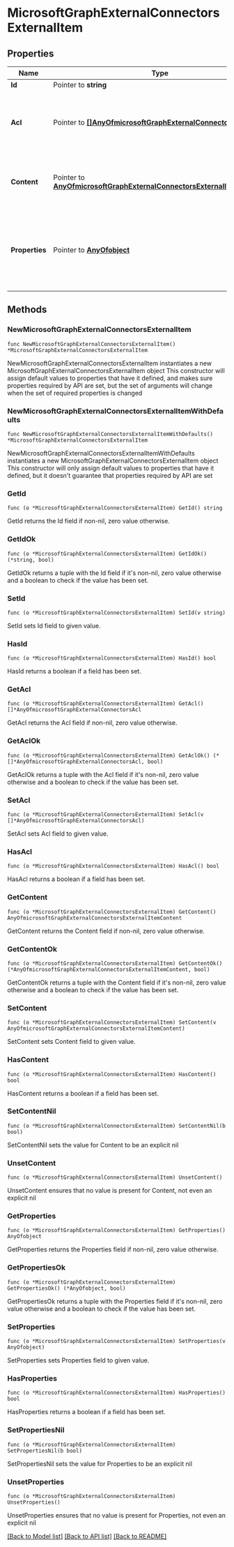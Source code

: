 # MicrosoftGraphExternalConnectorsExternalItem

## Properties

Name | Type | Description | Notes
------------ | ------------- | ------------- | -------------
**Id** | Pointer to **string** | Read-only. | [optional] 
**Acl** | Pointer to [**[]AnyOfmicrosoftGraphExternalConnectorsAcl**](AnyOfmicrosoftGraphExternalConnectorsAcl.md) | An array of access control entries. Each entry specifies the access granted to a user or group. Required. | [optional] 
**Content** | Pointer to [**AnyOfmicrosoftGraphExternalConnectorsExternalItemContent**](anyOf&lt;microsoft.graph.externalConnectors.externalItemContent&gt;.md) | A plain-text  representation of the contents of the item. The text in this property is full-text indexed. Optional. | [optional] 
**Properties** | Pointer to [**AnyOfobject**](anyOf&lt;object&gt;.md) | A property bag with the properties of the item. The properties MUST conform to the schema defined for the externalConnection. Required. | [optional] 

## Methods

### NewMicrosoftGraphExternalConnectorsExternalItem

`func NewMicrosoftGraphExternalConnectorsExternalItem() *MicrosoftGraphExternalConnectorsExternalItem`

NewMicrosoftGraphExternalConnectorsExternalItem instantiates a new MicrosoftGraphExternalConnectorsExternalItem object
This constructor will assign default values to properties that have it defined,
and makes sure properties required by API are set, but the set of arguments
will change when the set of required properties is changed

### NewMicrosoftGraphExternalConnectorsExternalItemWithDefaults

`func NewMicrosoftGraphExternalConnectorsExternalItemWithDefaults() *MicrosoftGraphExternalConnectorsExternalItem`

NewMicrosoftGraphExternalConnectorsExternalItemWithDefaults instantiates a new MicrosoftGraphExternalConnectorsExternalItem object
This constructor will only assign default values to properties that have it defined,
but it doesn't guarantee that properties required by API are set

### GetId

`func (o *MicrosoftGraphExternalConnectorsExternalItem) GetId() string`

GetId returns the Id field if non-nil, zero value otherwise.

### GetIdOk

`func (o *MicrosoftGraphExternalConnectorsExternalItem) GetIdOk() (*string, bool)`

GetIdOk returns a tuple with the Id field if it's non-nil, zero value otherwise
and a boolean to check if the value has been set.

### SetId

`func (o *MicrosoftGraphExternalConnectorsExternalItem) SetId(v string)`

SetId sets Id field to given value.

### HasId

`func (o *MicrosoftGraphExternalConnectorsExternalItem) HasId() bool`

HasId returns a boolean if a field has been set.

### GetAcl

`func (o *MicrosoftGraphExternalConnectorsExternalItem) GetAcl() []*AnyOfmicrosoftGraphExternalConnectorsAcl`

GetAcl returns the Acl field if non-nil, zero value otherwise.

### GetAclOk

`func (o *MicrosoftGraphExternalConnectorsExternalItem) GetAclOk() (*[]*AnyOfmicrosoftGraphExternalConnectorsAcl, bool)`

GetAclOk returns a tuple with the Acl field if it's non-nil, zero value otherwise
and a boolean to check if the value has been set.

### SetAcl

`func (o *MicrosoftGraphExternalConnectorsExternalItem) SetAcl(v []*AnyOfmicrosoftGraphExternalConnectorsAcl)`

SetAcl sets Acl field to given value.

### HasAcl

`func (o *MicrosoftGraphExternalConnectorsExternalItem) HasAcl() bool`

HasAcl returns a boolean if a field has been set.

### GetContent

`func (o *MicrosoftGraphExternalConnectorsExternalItem) GetContent() AnyOfmicrosoftGraphExternalConnectorsExternalItemContent`

GetContent returns the Content field if non-nil, zero value otherwise.

### GetContentOk

`func (o *MicrosoftGraphExternalConnectorsExternalItem) GetContentOk() (*AnyOfmicrosoftGraphExternalConnectorsExternalItemContent, bool)`

GetContentOk returns a tuple with the Content field if it's non-nil, zero value otherwise
and a boolean to check if the value has been set.

### SetContent

`func (o *MicrosoftGraphExternalConnectorsExternalItem) SetContent(v AnyOfmicrosoftGraphExternalConnectorsExternalItemContent)`

SetContent sets Content field to given value.

### HasContent

`func (o *MicrosoftGraphExternalConnectorsExternalItem) HasContent() bool`

HasContent returns a boolean if a field has been set.

### SetContentNil

`func (o *MicrosoftGraphExternalConnectorsExternalItem) SetContentNil(b bool)`

 SetContentNil sets the value for Content to be an explicit nil

### UnsetContent
`func (o *MicrosoftGraphExternalConnectorsExternalItem) UnsetContent()`

UnsetContent ensures that no value is present for Content, not even an explicit nil
### GetProperties

`func (o *MicrosoftGraphExternalConnectorsExternalItem) GetProperties() AnyOfobject`

GetProperties returns the Properties field if non-nil, zero value otherwise.

### GetPropertiesOk

`func (o *MicrosoftGraphExternalConnectorsExternalItem) GetPropertiesOk() (*AnyOfobject, bool)`

GetPropertiesOk returns a tuple with the Properties field if it's non-nil, zero value otherwise
and a boolean to check if the value has been set.

### SetProperties

`func (o *MicrosoftGraphExternalConnectorsExternalItem) SetProperties(v AnyOfobject)`

SetProperties sets Properties field to given value.

### HasProperties

`func (o *MicrosoftGraphExternalConnectorsExternalItem) HasProperties() bool`

HasProperties returns a boolean if a field has been set.

### SetPropertiesNil

`func (o *MicrosoftGraphExternalConnectorsExternalItem) SetPropertiesNil(b bool)`

 SetPropertiesNil sets the value for Properties to be an explicit nil

### UnsetProperties
`func (o *MicrosoftGraphExternalConnectorsExternalItem) UnsetProperties()`

UnsetProperties ensures that no value is present for Properties, not even an explicit nil

[[Back to Model list]](../README.md#documentation-for-models) [[Back to API list]](../README.md#documentation-for-api-endpoints) [[Back to README]](../README.md)


